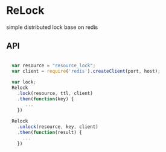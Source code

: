 # ReLock
simple distributed lock base on redis

## API
```js
  
  var resource = "resource_lock";
  var client = require('redis').createClient(port, host);
  
  var lock;
  Relock
    .lock(resource, ttl, client)
    .then(function(key) {
       ...
    })
  
  Relock
    .unlock(resource, key, client)
    .then(function(result) {
      ...
    })
```
